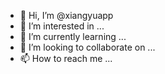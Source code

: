- 👋 Hi, I’m @xiangyuapp
- 👀 I’m interested in ...
- 🌱 I’m currently learning ...
- 💞️ I’m looking to collaborate on ...
- 📫 How to reach me ...

<!---
xiangyuapp/xiangyuapp is a ✨ special ✨ repository because its `README.md` (this file) appears on your GitHub profile.
You can click the Preview link to take a look at your changes.
--->
